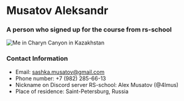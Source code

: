 # **Musatov Aleksandr**

### A person who signed up for the course from rs-school

![Me in Charyn Canyon in Kazakhstan ](https://sun9-5.userapi.com/impg/4ZeETBWid7eDTQIF32GVQxL7YvoBp8Mc5aiJrA/sVgUsYy8o5k.jpg?size=960x1280&quality=95&sign=116b6a570e2f64fdc8fb770c591358df&type=album)

### Contact Information
* Email: sashka.musatov@gmail.com
* Phone number: +7 (982) 285-66-13
* Nickname on Discord server RS-school: Alex Musatov (@4lmus)
* Place of residence: Saint-Petersburg, Russia